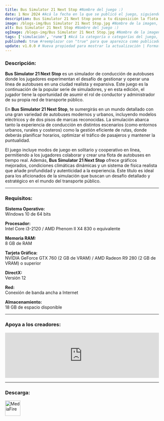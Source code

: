 ```yaml
---
title: Bus Simulator 21 Next Stop #Nombre del juego :)
date: 1 Nov 2024 #Acá la fecha en la que se publicó el juego, siguiendo este formato: Dia "30", Mes "Oct", Año "2024" = como debe quedar: 30 Oct 2024
description: Bus Simulator 21 Next Stop pone a tu disposición la flota de autobuses más amplia de la saga con 30 autobuses con licencia oficial. Conduce por dos mapas radicalmente distintos, por tu cuenta o con un amigo. Juega con elementos de gestión ampliados o simplemente diviértete al volante. #Acá una mini descripción del juego
image: /blogs-img/Bus Simulator 21 Next Stop.jpg #Nombre de la imagen, por lo general es exactamente el mismo nombre que el juego excluyendo lo ":" (Dos puntos)
alt: Bus Simulator 21 Next Stop #Nombre del juego :)
ogImage: /blogs-img/Bus Simulator 21 Next Stop.jpg #Nombre de la imagen, por lo general es exactamente el mismo nombre que el juego excluyendo lo ":" (Dos puntos)
tags: ['simulación', 'rune'] #Acá la categoría o categorías del juego, si es más de una se coloca en este formato: ['categoría1', 'categoría2']
published: true #reemplazar con "true" para que aparezca como publicado
update: v1.0.0 # Nueva propiedad para mostrar la actualización | Formato: v1.0.0
---
```


<!--En VSCode seleccionando una palabra, por ejemplo: "Bus Simulator 21 Next Stop" y apretando Ctrl+F2 se seleccionan todas las palabras iguales-->

### Descripción:
**Bus Simulator 21 Next Stop** es un simulador de conducción de autobuses donde los jugadores experimentan el desafío de gestionar y operar una línea de autobuses en una ciudad realista y expansiva. Este juego es la continuación de la popular serie de simuladores, y en esta edición, el jugador tiene la oportunidad de asumir el rol de conductor y administrador de su propia red de transporte público.

En **Bus Simulator 21 Next Stop**, te sumergirás en un mundo detallado con una gran variedad de autobuses modernos y urbanos, incluyendo modelos eléctricos y de dos pisos de marcas reconocidas. La simulación abarca tanto la experiencia de conducción en distintos escenarios (como entornos urbanos, rurales y costeros) como la gestión eficiente de rutas, donde deberás planificar horarios, optimizar el tráfico de pasajeros y mantener la puntualidad. 

El juego incluye modos de juego en solitario y cooperativo en línea, permitiendo a los jugadores colaborar y crear una flota de autobuses en tiempo real. Además, **Bus Simulator 21 Next Stop** ofrece gráficos mejorados, condiciones climáticas dinámicas y un sistema de física realista que añade profundidad y autenticidad a la experiencia. Este título es ideal para los aficionados de la simulación que buscan un desafío detallado y estratégico en el mundo del transporte público.

<!--Prompt para Chat-GPT: Hazme una descripción para el juego "Bus Simulator 21 Next Stop" y cada que menciones "Bus Simulator 21 Next Stop" ponlo en negrita -->

---

### Requisitos:
**Sistema Operativo:**  
Windows 10 de 64 bits

**Procesador:**  
Intel Core i3-2120 / AMD Phenom II X4 830 o equivalente

**Memoria RAM:**  
8 GB de RAM

**Tarjeta Gráfica:**  
NVIDIA GeForce GTX 760 (2 GB de VRAM) / AMD Radeon R9 280 (2 GB de VRAM) o superior

**DirectX:**  
Versión 12

**Red:**  
Conexión de banda ancha a Internet

**Almacenamiento:**  
18 GB de espacio disponible

<!--Si falta o sobra un requisito se quita o se agrega manteniendo el mismo formato-->

---

### Apoya a los creadores:
<iframe src="https://store.steampowered.com/widget/976590/" frameborder="0" style="background-color: transparent; width: 100% !important; aspect-ratio: 646 / 190;"></iframe>

<!--Reemplazar los numeros (AppID) del juego (en este caso 976590) por el numero (AppID) correspondiente con el juego a publicar-->
<!--El AppID se encuentra en la URL del Juego en Steam-->

---

### Descarga:

[<img src="https://gist.github.com/cxmeel/0dbc95191f239b631c3874f4ccf114e2/raw/download.svg" alt="MediaFire" height="50" />](https://www.mediafire.com/file/vx7vqtgqhqlkb2t/Bus_Simulator_21_Next_Stop.zip/file)

<!-- # se debe reemplazar por el link de descarga-->

<!--MediaFire se debe reemplazar por el servicio donde está subido el juego-->